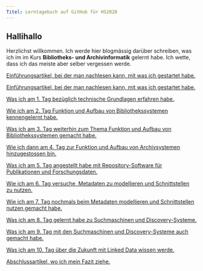 ```yaml
---
Titel: Lerntagebuch auf GitHub für HS2020
---
```


## Hallihallo 

Herzlichst willkommen. Ich werde hier blogmässig darüber schreiben, was ich im im Kurs **Bibliotheks- und Archivinformatik** gelernt habe. Ich wette, dass ich das meiste aber selber vergessen werde. 

[Einführungsartikel, bei der man nachlesen kann, mit was ich gestartet habe.](https://charleswinkler.github.io/2020-09-10-einfuehrung.md)

<a href="https://charleswinkler.github.io/2020/09/10/einfuehrung.html">Einführungsartikel, bei der man nachlesen kann, mit was ich gestartet habe.</a>

[Was ich am 1. Tag bezüglich technische Grundlagen erfahren habe. ](https://charleswinkler.github.io/_posts/2020-09-10-tag1.md)

[Wie ich am 2. Tag Funktion und Aufbau von Bibliothekssystemen kennengelernt habe.](https://charleswinkler.github.io/_posts/2020-09-25-tag2.md)

[Was ich am 3. Tag weiterhin zum Thema Funktion und Aufbau von Bibliothekssystemen gemacht habe.](https://github.com/charleswinkler/charleswinkler.github.io/blob/master/_posts/2020-10-02-tag3.md)

[Wie ich dann am 4. Tag zur Funktion und Aufbau von Archivsystemen hinzugestossen bin.](https://github.com/charleswinkler/charleswinkler.github.io/blob/master/_posts/2020-10-09-tag4.md)

[Was ich am 5. Tag angestellt habe mit Repository-Software für Publikationen und Forschungsdaten.](https://github.com/charleswinkler/charleswinkler.github.io/blob/master/_posts/2020-10-09-tag5.md)

[Wie ich am 6. Tag versuche, Metadaten zu modellieren und Schnittstellen zu nutzen.](https://github.com/charleswinkler/charleswinkler.github.io/blob/master/_posts/2020-10-30-tag6.md)

[Wie ich am 7, Tag nochmals beim Metadaten modellieren und Schnittstellen nutzen gemacht habe.](https://github.com/charleswinkler/charleswinkler.github.io/blob/master/_posts/2020-11-20-tag7.md)

[Was ich am 8. Tag gelernt habe zu Suchmaschinen und Discovery-Systeme. ](https://github.com/charleswinkler/charleswinkler.github.io/blob/master/_posts/2020-11-27-tag8.md)

[Was ich am 9. Tag mit den Suchmaschinen und Discovery-Systeme auch gemacht habe.](https://github.com/charleswinkler/charleswinkler.github.io/blob/master/_posts/2020-12-11-tag9.md)

[Was ich am 10. Tag über die Zukunft mit Linked Data wissen werde.](https://github.com/charleswinkler/charleswinkler.github.io/blob/master/_posts/2020-12-18-tag10.md)

[Abschlussartikel, wo ich mein Fazit ziehe. ](https://github.com/charleswinkler/charleswinkler.github.io/blob/master/_posts/2020-12-18-abschluss.md)
